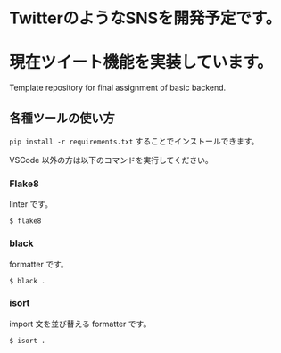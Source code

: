 # TwitterのようなSNSを開発予定です。
# 現在ツイート機能を実装しています。

Template repository for final assignment of basic backend.

## 各種ツールの使い方

`pip install -r requirements.txt` することでインストールできます。

VSCode 以外の方は以下のコマンドを実行してください。

### Flake8

linter です。

```
$ flake8
```

### black

formatter です。

```
$ black .
```

### isort

import 文を並び替える formatter です。

```
$ isort .
```
